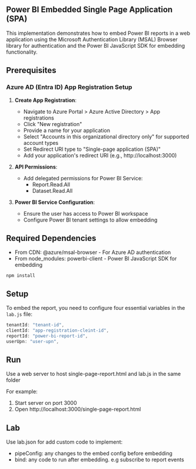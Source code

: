 
## Power BI Embedded Single Page Application (SPA)

This implementation demonstrates how to embed Power BI reports in a web application
using the Microsoft Authentication Library (MSAL) Browser library for authentication
and the Power BI JavaScript SDK for embedding functionality.

## Prerequisites

### Azure AD (Entra ID) App Registration Setup

1. **Create App Registration**:
   - Navigate to Azure Portal > Azure Active Directory > App registrations
   - Click "New registration"
   - Provide a name for your application
   - Select "Accounts in this organizational directory only" for supported account types
   - Set Redirect URI type to "Single-page application (SPA)" 
   - Add your application's redirect URI (e.g., http://localhost:3000)

2. **API Permissions**:
   - Add delegated permissions for Power BI Service:
     - Report.Read.All
     - Dataset.Read.All

3. **Power BI Service Configuration**:
   - Ensure the user has access to Power BI workspace
   - Configure Power BI tenant settings to allow embedding

## Required Dependencies
- From CDN: @azure/msal-browser - For Azure AD authentication
- From node_modules: powerbi-client - Power BI JavaScript SDK for embedding

```
npm install
```

## Setup

To embed the report, you need to configure four essential variables in the `lab.js` file:

```javascript
tenantId: "tenant-id",
clientId: "app-registration-cleint-id",
reportId: "power-bi-report-id",
userUpn: "user-upn",
```
## Run
Use a web server to host single-page-report.html and lab.js in the same folder

For example:
1. Start server on port 3000
2. Open http://localhost:3000/single-page-report.html

## Lab
Use lab.json for add custom code to implement:
 - pipeConfig: any changes to the embed config before embedding
 - bind: any code to run after embedding. e.g subscribe to report events
